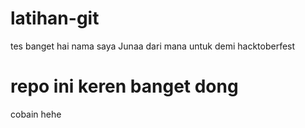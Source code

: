 # latihan-git

tes banget
hai nama saya Junaa dari mana untuk demi hacktoberfest

# repo ini keren banget dong

cobain hehe
